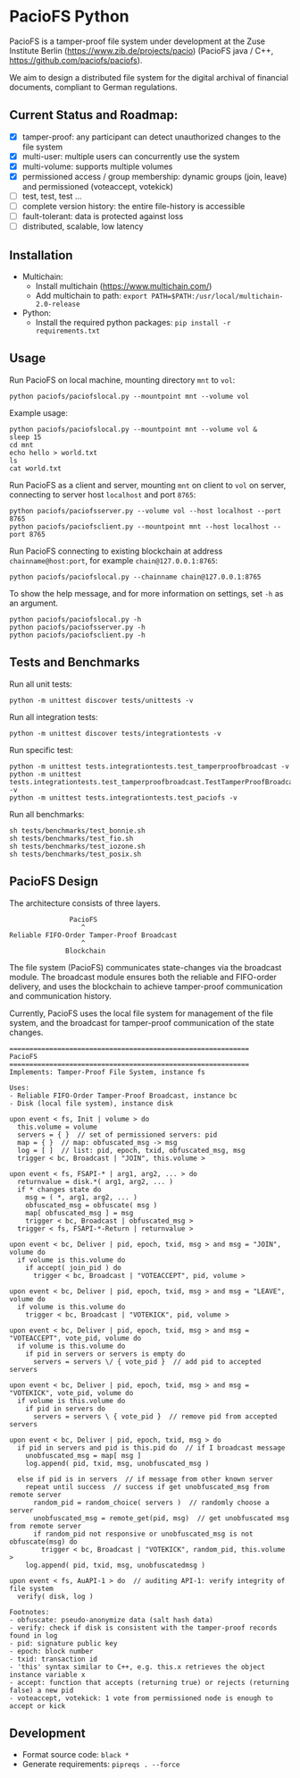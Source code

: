 # PacioFS Python
PacioFS is a tamper-proof file system under development at the Zuse Institute Berlin (https://www.zib.de/projects/pacio) (PacioFS java / C++, https://github.com/paciofs/paciofs).

We aim to design a distributed file system for the digital archival of financial documents, compliant to German regulations.

## Current Status and Roadmap:
- [x] tamper-proof: any participant can detect unauthorized changes to the file system
- [x] multi-user: multiple users can concurrently use the system
- [x] multi-volume: supports multiple volumes
- [x] permissioned access / group membership: dynamic groups (join, leave)
      and permissioned (voteaccept, votekick)
- [ ] test, test, test ...
- [ ] complete version history: the entire file-history is accessible
- [ ] fault-tolerant: data is protected against loss
- [ ] distributed, scalable, low latency

## Installation
- Multichain:
   - Install multichain (https://www.multichain.com/)
   - Add multichain to path: `export PATH=$PATH:/usr/local/multichain-2.0-release`
- Python:
   - Install the required python packages: `pip install -r requirements.txt`

## Usage
Run PacioFS on local machine, mounting directory `mnt` to `vol`:
```
python paciofs/paciofslocal.py --mountpoint mnt --volume vol
```

Example usage:
```
python paciofs/paciofslocal.py --mountpoint mnt --volume vol &
sleep 15
cd mnt
echo hello > world.txt
ls
cat world.txt
```

Run PacioFS as a client and server, mounting `mnt` on client to `vol` on server, connecting to server host `localhost` and port `8765`:
```
python paciofs/paciofsserver.py --volume vol --host localhost --port 8765
python paciofs/paciofsclient.py --mountpoint mnt --host localhost --port 8765
```

Run PacioFS connecting to existing blockchain at address `chainname@host:port`, for example `chain@127.0.0.1:8765`:
```
python paciofs/paciofslocal.py --chainname chain@127.0.0.1:8765
```

To show the help message, and for more information on settings, set `-h` as an argument.
```
python paciofs/paciofslocal.py -h
python paciofs/paciofsserver.py -h
python paciofs/paciofsclient.py -h
```

## Tests and Benchmarks
Run all unit tests:
```
python -m unittest discover tests/unittests -v
```

Run all integration tests:
```
python -m unittest discover tests/integrationtests -v
```

Run specific test:
```
python -m unittest tests.integrationtests.test_tamperproofbroadcast -v
python -m unittest tests.integrationtests.test_tamperproofbroadcast.TestTamperProofBroadcast.test_validity -v
python -m unittest tests.integrationtests.test_paciofs -v
```

Run all benchmarks:
```
sh tests/benchmarks/test_bonnie.sh
sh tests/benchmarks/test_fio.sh
sh tests/benchmarks/test_iozone.sh
sh tests/benchmarks/test_posix.sh
```

## PacioFS Design
The architecture consists of three layers.
```
               PacioFS
                  ^
Reliable FIFO-Order Tamper-Proof Broadcast
                  ^
              Blockchain
```
The file system (PacioFS) communicates state-changes via the broadcast module.
The broadcast module ensures both the reliable and FIFO-order delivery, and uses the blockchain to achieve tamper-proof communication and communication history.

Currently, PacioFS uses the local file system for management of the file system, and the broadcast for tamper-proof communication of the state changes.

```
============================================================
PacioFS
============================================================
Implements: Tamper-Proof File System, instance fs

Uses:
- Reliable FIFO-Order Tamper-Proof Broadcast, instance bc
- Disk (local file system), instance disk

upon event < fs, Init | volume > do
  this.volume = volume
  servers = { }  // set of permissioned servers: pid
  map = { }  // map: obfuscated_msg -> msg
  log = [ ]  // list: pid, epoch, txid, obfuscated_msg, msg
  trigger < bc, Broadcast | "JOIN", this.volume >

upon event < fs, FSAPI-* | arg1, arg2, ... > do
  returnvalue = disk.*( arg1, arg2, ... )
  if * changes state do
    msg = ( *, arg1, arg2, ... )
    obfuscated_msg = obfuscate( msg )
    map[ obfuscated_msg ] = msg
    trigger < bc, Broadcast | obfuscated_msg >
  trigger < fs, FSAPI-*-Return | returnvalue >

upon event < bc, Deliver | pid, epoch, txid, msg > and msg = "JOIN", volume do
  if volume is this.volume do
    if accept( join_pid ) do
      trigger < bc, Broadcast | "VOTEACCEPT", pid, volume >

upon event < bc, Deliver | pid, epoch, txid, msg > and msg = "LEAVE", volume do
  if volume is this.volume do
    trigger < bc, Broadcast | "VOTEKICK", pid, volume >

upon event < bc, Deliver | pid, epoch, txid, msg > and msg = "VOTEACCEPT", vote_pid, volume do
  if volume is this.volume do
    if pid in servers or servers is empty do
      servers = servers \/ { vote_pid }  // add pid to accepted servers

upon event < bc, Deliver | pid, epoch, txid, msg > and msg = "VOTEKICK", vote_pid, volume do
  if volume is this.volume do
    if pid in servers do
      servers = servers \ { vote_pid }  // remove pid from accepted servers

upon event < bc, Deliver | pid, epoch, txid, msg > do
  if pid in servers and pid is this.pid do  // if I broadcast message
    unobfuscated_msg = map[ msg ]
    log.append( pid, txid, msg, unobfuscated_msg )

  else if pid is in servers  // if message from other known server
    repeat until success  // success if get unobfuscated_msg from remote server
      random_pid = random_choice( servers )  // randomly choose a server
      unobfuscated_msg = remote_get(pid, msg)  // get unobfuscated msg from remote server
      if random_pid not responsive or unobfuscated_msg is not obfuscate(msg) do
        trigger < bc, Broadcast | "VOTEKICK", random_pid, this.volume >
    log.append( pid, txid, msg, unobfuscatedmsg )

upon event < fs, AuAPI-1 > do  // auditing API-1: verify integrity of file system
  verify( disk, log )

Footnotes:
- obfuscate: pseudo-anonymize data (salt hash data)
- verify: check if disk is consistent with the tamper-proof records found in log
- pid: signature public key
- epoch: block number
- txid: transaction id
- 'this' syntax similar to C++, e.g. this.x retrieves the object instance variable x
- accept: function that accepts (returning true) or rejects (returning false) a new pid
- voteaccept, votekick: 1 vote from permissioned node is enough to accept or kick
```

## Development
- Format source code: `black *`
- Generate requirements: `pipreqs . --force`
